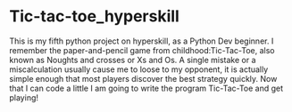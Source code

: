 # Tic-tac-toe_hyperskill
This is my fifth python project on hyperskill, as a Python Dev beginner.
I remember the paper-and-pencil game from childhood:Tic-Tac-Toe, also known as Noughts and crosses or Xs and Os. A single mistake or a miscalculation usually cause me to loose to my opponent, it is actually simple enough that most players discover the best strategy quickly. Now that I can code a little I am going to write the program Tic-Tac-Toe and get playing!
